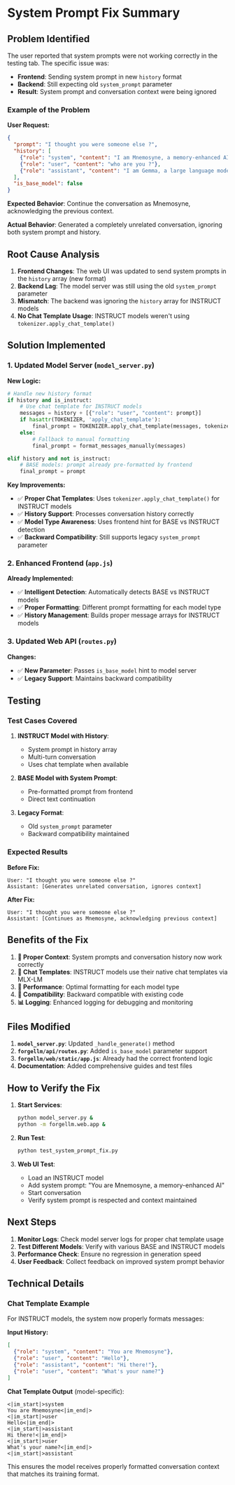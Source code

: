 # System Prompt Fix Summary

## Problem Identified

The user reported that system prompts were not working correctly in the testing tab. The specific issue was:

- **Frontend**: Sending system prompt in new `history` format
- **Backend**: Still expecting old `system_prompt` parameter
- **Result**: System prompt and conversation context were being ignored

### Example of the Problem

**User Request:**
```json
{
  "prompt": "I thought you were someone else ?",
  "history": [
    {"role": "system", "content": "I am Mnemosyne, a memory-enhanced AI"},
    {"role": "user", "content": "who are you ?"},
    {"role": "assistant", "content": "I am Gemma, a large language model..."}
  ],
  "is_base_model": false
}
```

**Expected Behavior**: Continue the conversation as Mnemosyne, acknowledging the previous context.

**Actual Behavior**: Generated a completely unrelated conversation, ignoring both system prompt and history.

## Root Cause Analysis

1. **Frontend Changes**: The web UI was updated to send system prompts in the `history` array (new format)
2. **Backend Lag**: The model server was still using the old `system_prompt` parameter
3. **Mismatch**: The backend was ignoring the `history` array for INSTRUCT models
4. **No Chat Template Usage**: INSTRUCT models weren't using `tokenizer.apply_chat_template()`

## Solution Implemented

### 1. **Updated Model Server** (`model_server.py`)

**New Logic:**
```python
# Handle new history format
if history and is_instruct:
    # Use chat template for INSTRUCT models
    messages = history + [{"role": "user", "content": prompt}]
    if hasattr(TOKENIZER, 'apply_chat_template'):
        final_prompt = TOKENIZER.apply_chat_template(messages, tokenize=False)
    else:
        # Fallback to manual formatting
        final_prompt = format_messages_manually(messages)

elif history and not is_instruct:
    # BASE models: prompt already pre-formatted by frontend
    final_prompt = prompt
```

**Key Improvements:**
- ✅ **Proper Chat Templates**: Uses `tokenizer.apply_chat_template()` for INSTRUCT models
- ✅ **History Support**: Processes conversation history correctly
- ✅ **Model Type Awareness**: Uses frontend hint for BASE vs INSTRUCT detection
- ✅ **Backward Compatibility**: Still supports legacy `system_prompt` parameter

### 2. **Enhanced Frontend** (`app.js`)

**Already Implemented:**
- ✅ **Intelligent Detection**: Automatically detects BASE vs INSTRUCT models
- ✅ **Proper Formatting**: Different prompt formatting for each model type
- ✅ **History Management**: Builds proper message arrays for INSTRUCT models

### 3. **Updated Web API** (`routes.py`)

**Changes:**
- ✅ **New Parameter**: Passes `is_base_model` hint to model server
- ✅ **Legacy Support**: Maintains backward compatibility

## Testing

### Test Cases Covered

1. **INSTRUCT Model with History**: 
   - System prompt in history array
   - Multi-turn conversation
   - Uses chat template when available

2. **BASE Model with System Prompt**:
   - Pre-formatted prompt from frontend
   - Direct text continuation

3. **Legacy Format**:
   - Old `system_prompt` parameter
   - Backward compatibility maintained

### Expected Results

**Before Fix:**
```
User: "I thought you were someone else ?"
Assistant: [Generates unrelated conversation, ignores context]
```

**After Fix:**
```
User: "I thought you were someone else ?"
Assistant: [Continues as Mnemosyne, acknowledging previous context]
```

## Benefits of the Fix

1. **🎯 Proper Context**: System prompts and conversation history now work correctly
2. **🔧 Chat Templates**: INSTRUCT models use their native chat templates via MLX-LM
3. **🚀 Performance**: Optimal formatting for each model type
4. **🔄 Compatibility**: Backward compatible with existing code
5. **📊 Logging**: Enhanced logging for debugging and monitoring

## Files Modified

1. **`model_server.py`**: Updated `_handle_generate()` method
2. **`forgellm/api/routes.py`**: Added `is_base_model` parameter support
3. **`forgellm/web/static/app.js`**: Already had the correct frontend logic
4. **Documentation**: Added comprehensive guides and test files

## How to Verify the Fix

1. **Start Services**:
   ```bash
   python model_server.py &
   python -m forgellm.web.app &
   ```

2. **Run Test**:
   ```bash
   python test_system_prompt_fix.py
   ```

3. **Web UI Test**:
   - Load an INSTRUCT model
   - Add system prompt: "You are Mnemosyne, a memory-enhanced AI"
   - Start conversation
   - Verify system prompt is respected and context maintained

## Next Steps

1. **Monitor Logs**: Check model server logs for proper chat template usage
2. **Test Different Models**: Verify with various BASE and INSTRUCT models
3. **Performance Check**: Ensure no regression in generation speed
4. **User Feedback**: Collect feedback on improved system prompt behavior

## Technical Details

### Chat Template Example

For INSTRUCT models, the system now properly formats messages:

**Input History:**
```json
[
  {"role": "system", "content": "You are Mnemosyne"},
  {"role": "user", "content": "Hello"},
  {"role": "assistant", "content": "Hi there!"},
  {"role": "user", "content": "What's your name?"}
]
```

**Chat Template Output** (model-specific):
```
<|im_start|>system
You are Mnemosyne<|im_end|>
<|im_start|>user
Hello<|im_end|>
<|im_start|>assistant
Hi there!<|im_end|>
<|im_start|>user
What's your name?<|im_end|>
<|im_start|>assistant
```

This ensures the model receives properly formatted conversation context that matches its training format. 
